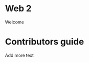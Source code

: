 Web 2
=======


Welcome

Contributors guide 
=======================================


Add more text
